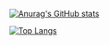 [![Anurag's GitHub stats](https://github-readme-stats.vercel.app/api?username=GalymNus&count_private=true&show_icons=true&theme=highcontrast)](https://github.com/anuraghazra/github-readme-stats)

[![Top Langs](https://github-readme-stats.vercel.app/api/top-langs/?username=GalymNus&layout=compact&theme=highcontrast)](https://github.com/anuraghazra/github-readme-stats)
